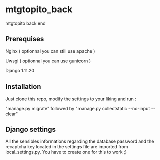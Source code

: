 # mtgtopito_back
mtgtopito back end

## Prerequises

Nginx ( optionnal you can still use apache )

Uwsgi ( optionnal you can use gunicorn )

Django 1.11.20

## Installation

Just clone this repo, modify the settings to your liking and run :

"manage.py migrate" followed by "manage.py collectstatic --no-input --clear"

## Django settings

All the sensibles informations regarding the database password and the recaptcha key located in the settings file are imported from local_settings.py. You have to create one for this to work ;) 



